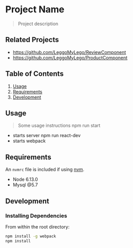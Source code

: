 # Project Name

> Project description

## Related Projects

  - https://github.com/LeggoMyLego/ReviewComponent
  - https://github.com/LeggoMyLego/ProductComponent

## Table of Contents

1. [Usage](#Usage)
1. [Requirements](#requirements)
1. [Development](#development)

## Usage

> Some usage instructions
npm run start
  - starts server
npm run react-dev
  - starts webpack

## Requirements

An `nvmrc` file is included if using [nvm](https://github.com/creationix/nvm).

- Node 6.13.0
- Mysql @5.7

## Development

### Installing Dependencies

From within the root directory:

```sh
npm install -g webpack
npm install
```

